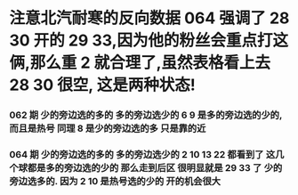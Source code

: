 # 注意北汽耐寒的反向数据 064 强调了 28 30 开的 29 33,因为他的粉丝会重点打这俩,那么重 2 就合理了,虽然表格看上去 28 30 很空, 这是两种状态!

### 062 期 少的旁边选的多的 多的旁边选少的 6 9 是多的旁边选的少的,而且是热号 同理 8 是少的旁边选的多 只是靠的近

### 064 期 少的旁边选的多的 多的旁边选少的 2 10 13 22 都看到了 这几个球都是多的旁边选的少的 那么走到后区 很明显就是 29 33 了 少的旁边选多的. 因为 2 10 是热号选的少的 开的机会很大
